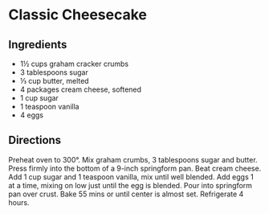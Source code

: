 # Classic Cheesecake

## Ingredients

- 1½ cups graham cracker crumbs
- 3 tablespoons sugar
- ⅓ cup butter, melted
- 4 packages cream cheese, softened
- 1 cup sugar
- 1 teaspoon vanilla
- 4 eggs

## Directions

Preheat oven to 300°. Mix graham crumbs, 3 tablespoons sugar and butter. Press
firmly into the bottom of a 9-inch springform pan. Beat cream cheese. Add 1
cup sugar and 1 teaspoon vanilla, mix until well blended. Add eggs 1 at a
time, mixing on low just until the egg is blended. Pour into springform pan
over crust. Bake 55 mins or until center is almost set. Refrigerate 4 hours.
